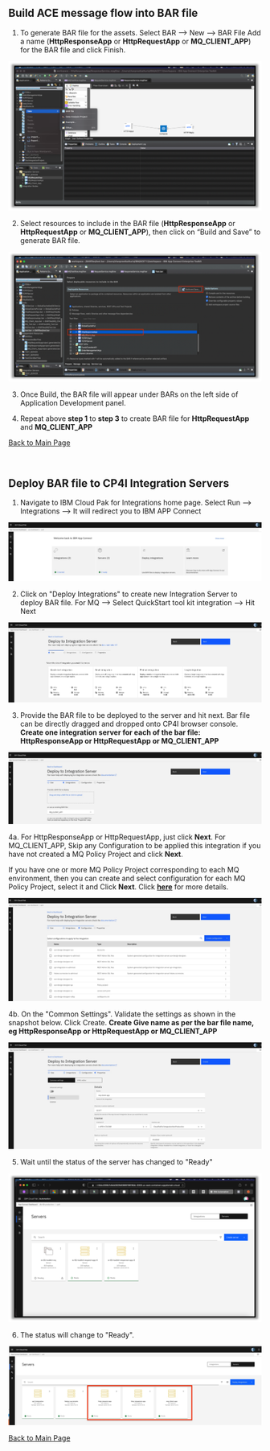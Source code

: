 ## Build ACE message flow into BAR file

1. To generate BAR file for the assets. Select BAR --> New --> BAR File 
   Add a name (**HttpResponseApp** or **HttpRequestApp** or **MQ_CLIENT_APP**) for the BAR file and click    Finish.

<img src="images/HTTP8.png" >

2. Select resources to include in the BAR file (**HttpResponseApp** or **HttpRequestApp** or **MQ_CLIENT_APP**), then click on “Build and Save” to generate BAR file. 

<img src="images/HTTP9.png" >


3. Once Build, the BAR file will appear under BARs on the left side of Application Development panel. 

4. Repeat above **step 1** to **step 3** to create BAR file for **HttpRequestApp** and **MQ_CLIENT_APP**


[Back to Main Page](README.md#topic-6--refactor-build-and-deployment)

&nbsp;
## Deploy BAR file to CP4I Integration Servers
 
 1. Navigate to IBM Cloud Pak for Integrations home page. Select Run --> Integrations --> It will redirect you to IBM APP Connect

<img src="images/IBMAppConnect.jpg" >
 
 2. Click on "Deploy Integrations" to create new Integration Server to deploy BAR file.
 For MQ --> Select QuickStart tool kit integration --> Hit Next

<img src="images/DeployBAR.jpg" >
 
 3. Provide the BAR file to be deployed to the server and hit next. Bar file can be directly dragged and dropped onto CP4I browser console.
 **Create one integration server for each of the bar file: HttpResponseApp or HttpRequestApp or MQ_CLIENT_APP**

<img src="images/CreateIntServer.jpg" >
 
 4a. For HttpResponseApp or HttpRequestApp, just click **Next**. For MQ_CLIENT_APP, Skip any Configuration to be applied this integration if you have not created a MQ Policy Project and click **Next**.  

If you have one or more MQ Policy Project corresponding to each MQ environment, then you can create and select configuration for each MQ Policy Project, select it and Click **Next**. Click **[here](Create-MQ-Policy.md#integration-server---mq-policy-project-configuration)** for more details.
 
<img src="images/CreateIntServer2-2.jpg" >
 
 4b. On the "Common Settings". Validate the settings as shown in the snapshot below. Click Create.
  **Create Give name as per the bar file name, eg HttpResponseApp or HttpRequestApp  or MQ_CLIENT_APP**

<img src="images/CreateIntServer3.jpg" >
 
 5. Wait until the status of the server has changed to "Ready"

<img src="images/IntServerStatus.png" >
 
 6. The status will change to "Ready".

<img src="images/IntServerReadyStatus.jpg" >

    
[Back to Main Page](README.md#topic-6--refactor-build-and-deployment) 